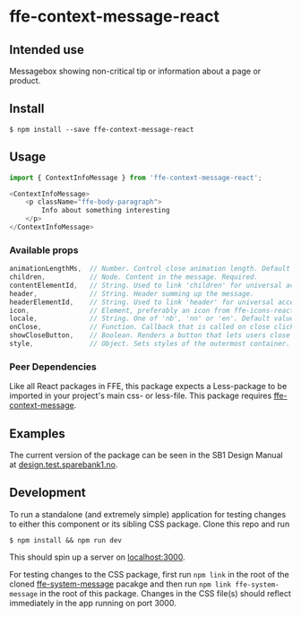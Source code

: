 # ffe-context-message-react

## Intended use

Messagebox showing non-critical tip or information about a page or product.

## Install

```
$ npm install --save ffe-context-message-react
```

## Usage

```javascript
import { ContextInfoMessage } from 'ffe-context-message-react';

<ContextInfoMessage>
    <p className="ffe-body-paragraph">
        Info about something interesting
    </p>
</ContextInfoMessage>
```

### Available props

```javascript
animationLengthMs,  // Number. Control close animation length. Default value 300.
children,           // Node. Content in the message. Required.
contentElementId,   // String. Used to link 'children' for universal accessibility.
header,             // String. Header summing up the message.
headerElementId,    // String. Used to link 'header' for universal accessibility.
icon,               // Element, preferably an icon from ffe-icons-react. A white background circle will automatically be set for the icon passed.
locale,             // String. One of 'nb', 'nn' or 'en'. Default value 'nb'.
onClose,            // Function. Callback that is called on close click. Use in conjunction with showCloseButton.
showCloseButton,    // Boolean. Renders a button that lets users close the message.
style,              // Object. Sets styles of the outermost container. Prefer using className.
```

### Peer Dependencies

Like all React packages in FFE, this package expects a Less-package to be imported in your project's main css- or less-file.
This package requires [ffe-context-message](https://stash.intern.sparebank1.no/projects/FFE/repos/ffe-context-message/browse).

## Examples

The current version of the package can be seen in the SB1 Design Manual at [design.test.sparebank1.no](http://design.test.sparebank1.no).

## Development

To run a standalone (and extremely simple) application for testing changes to either this component or its sibling CSS package. Clone this repo and run
```
$ npm install && npm run dev
```
This should spin up a server on [localhost:3000](http://localhost:3000).

For testing changes to the CSS package, first run `npm link` in the root of the cloned [ffe-system-message](https://stash.intern.sparebank1.no/projects/FFE/repos/ffe-system-message) pacakge and then run `npm link ffe-system-message` in the root of this package. Changes in the CSS file(s) should reflect immediately in the app running on port 3000.
